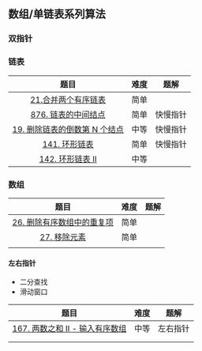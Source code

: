 ## 数组/单链表系列算法

### 双指针

### 链表

|                             题目                             | 难度 |   题解   |
| :----------------------------------------------------------: | :--: | :------: |
| [21.合并两个有序链表](https://leetcode.cn/problems/merge-two-sorted-lists/) | 简单 |          |
| [876. 链表的中间结点](https://leetcode.cn/problems/middle-of-the-linked-list/) | 简单 | 快慢指针 |
| [19. 删除链表的倒数第 N 个结点](https://leetcode.cn/problems/remove-nth-node-from-end-of-list/) | 中等 | 快慢指针 |
| [141. 环形链表](https://leetcode.cn/problems/linked-list-cycle/) | 简单 | 快慢指针 |
| [142. 环形链表 II](https://leetcode.cn/problems/linked-list-cycle-ii/) | 中等 |          |

### 数组

|                             题目                             | 难度 | 题解 |
| :----------------------------------------------------------: | :--: | :--: |
| [26. 删除有序数组中的重复项](https://leetcode.cn/problems/remove-duplicates-from-sorted-array/) | 简单 |      |
| [27. 移除元素](https://leetcode.cn/problems/remove-element/) | 简单 |      |
|                                                              |      |      |

#### 左右指针

- 二分查找
- 滑动窗口

|                             题目                             | 难度 |   题解   |
| :----------------------------------------------------------: | :--: | :------: |
| [167. 两数之和 II - 输入有序数组](https://leetcode.cn/problems/two-sum-ii-input-array-is-sorted/) | 中等 | 左右指针 |
|                                                              |      |          |
|                                                              |      |          |

